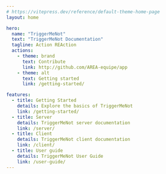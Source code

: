```yaml
---
# https://vitepress.dev/reference/default-theme-home-page
layout: home

hero:
  name: "TriggerMeNot"
  text: "TriggerMeNot Documentation"
  tagline: Action REAction
  actions:
    - theme: brand
      text: Contribute
      link: http://github.com/AREA-equipe/app
    - theme: alt
      text: Getting started
      link: /getting-started/

features:
  - title: Getting Started
    details: Explore the basics of TriggerMeNot
    link: /getting-started/
  - title: Server
    details: TriggerMeNot server documentation
    link: /server/
  - title: Client
    details: TriggerMeNot client documentation
    link: /client/
  - title: User guide
    details: TriggerMeNot User Guide
    link: /user-guide/
---
```


